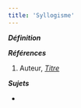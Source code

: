 ```yaml
---
title: 'Syllogisme'
---
```


***Définition*** 

>

***Références***

1. Auteur, <u>*Titre*</u>

***Sujets***

- 
